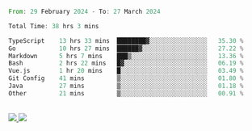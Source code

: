 
<!--START_SECTION:waka-->

```rust
From: 29 February 2024 - To: 27 March 2024

Total Time: 38 hrs 3 mins

TypeScript    13 hrs 33 mins  ████████▓░░░░░░░░░░░░░░░░   35.30 %
Go            10 hrs 27 mins  ██████▓░░░░░░░░░░░░░░░░░░   27.22 %
Markdown      5 hrs 7 mins    ███▒░░░░░░░░░░░░░░░░░░░░░   13.36 %
Bash          2 hrs 22 mins   █▓░░░░░░░░░░░░░░░░░░░░░░░   06.19 %
Vue.js        1 hr 20 mins    █░░░░░░░░░░░░░░░░░░░░░░░░   03.49 %
Git Config    41 mins         ▒░░░░░░░░░░░░░░░░░░░░░░░░   01.80 %
Java          27 mins         ▒░░░░░░░░░░░░░░░░░░░░░░░░   01.18 %
Other         21 mins         ▒░░░░░░░░░░░░░░░░░░░░░░░░   00.91 %
```

<!--END_SECTION:waka-->


<div style="display: inline_block"><br>
  <a style="border-radius:10px;" href="https://www.linkedin.com/in/yan-fernandes-55a81a201/" target="_blank"><img src="https://img.shields.io/badge/LinkedIn-0077B5?style=for-the-badge&logo=linkedin&logoColor=white" target="_blank"</a> 
  <a style="border-radius:10px;" href = "mailto:yanfernandes404@gmail.com"><img src="https://img.shields.io/badge/-Gmail-%23333?style=for-the-badge&logo=gmail&logoColor=white" target="_blank"></a>
</div>
